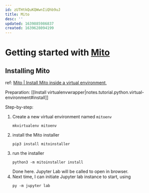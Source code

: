 ```yaml
---
id: zUTHtkQuKQWwnIiQhb9uJ
title: Mito
desc: ''
updated: 1639885986837
created: 1639628094199
---
```

# Getting started with [Mito](https://trymito.io/)

## Installing Mito
ref: [Mito | Install Mito inside a virtual environment](https://docs.trymito.io/getting-started/installing-mito/installing-mito-inside-a-virtual-environment),

Preparation: [[Install virtualenvwrapper|notes.tutorial.python.virtual-environment#install]]

Step-by-step:

1. Create a new virtual environment named `mitoenv`
    ```shell
    mkvirtualenv mitoenv
    ```
2. install the Mito installer
    ```shell
    pip3 install mitoinstaller
    ```
3. run the installer
    ```shell
    python3 -m mitoinstaller install
    ```
    Done here. Jupyter Lab will be called to open in browser.
4. Next time, I can initiate Jupyter lab instance to start, using
    ```shell
    py -m jupyter lab
    ```